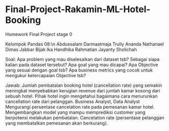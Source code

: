 # Final-Project-Rakamin-ML-Hotel-Booking

Homework Final Project stage 0

Kelompok Pandas 08:\n
Abdussalam Darmaatmaja
Trully Ananda
Nathanael
Dimas Jabbar
Bijak Ika Handhika
Rahmatian Jayanty Sholichah

Soal:
Apa problem yang mau diselesaikan dari dataset tsb? 
Sebagai siapa kalian pada dataset tersebut? 
Apa goal yang mau dicapai? 
Apa Objective yang sesuai dengan goal tsb? 
Apa business metrics yang cocok untuk mengukur ketercapaian Objective tsb?

Jawab:
Jumlah pembatalan booking hotel (cancellation rate) yang semakin meningkat menyebabkan kerugian revenue dari jumlah kamar kosong dari sebuah hotel. Pihak hotel ingin mengetahui bagaimana cara menurunkan cancellation rate dari pelanggan.
Business Analyst, Data Analyst
Mengurangi persentase cancelation rate pada pemesanan kamar hotel.
Mengembangkan model yang mampu memprediksi customer yang berpotensi melakukan pembatalan.
Cancelation rate (persentase pelanggan yang membatalkan pemesanan akan berkurang).

